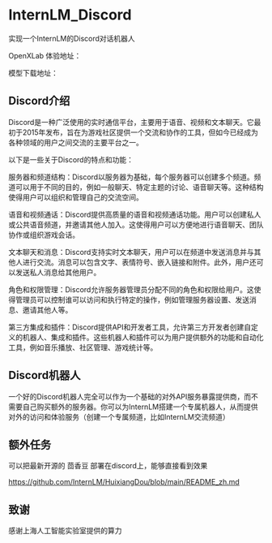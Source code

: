 # InternLM_Discord
实现一个InternLM的Discord对话机器人

OpenXLab 体验地址：

模型下载地址：

## Discord介绍
Discord是一种广泛使用的实时通信平台，主要用于语音、视频和文本聊天。它最初于2015年发布，旨在为游戏社区提供一个交流和协作的工具，但如今已经成为各种领域的用户之间交流的主要平台之一。

以下是一些关于Discord的特点和功能：

服务器和频道结构：Discord以服务器为基础，每个服务器可以创建多个频道。频道可以用于不同的目的，例如一般聊天、特定主题的讨论、语音聊天等。这种结构使得用户可以组织和管理自己的交流空间。

语音和视频通话：Discord提供高质量的语音和视频通话功能。用户可以创建私人或公共语音频道，并邀请其他人加入。这使得用户可以方便地进行语音聊天、团队协作或组织游戏会话。

文本聊天和消息：Discord支持实时文本聊天，用户可以在频道中发送消息并与其他人进行交流。消息可以包含文字、表情符号、嵌入链接和附件。此外，用户还可以发送私人消息给其他用户。

角色和权限管理：Discord允许服务器管理员分配不同的角色和权限给用户。这使得管理员可以控制谁可以访问和执行特定的操作，例如管理服务器设置、发送消息、邀请其他人等。

第三方集成和插件：Discord提供API和开发者工具，允许第三方开发者创建自定义的机器人、集成和插件。这些机器人和插件可以为用户提供额外的功能和自动化工具，例如音乐播放、社区管理、游戏统计等。

## Discord机器人
一个好的Discord机器人完全可以作为一个基础的对外API服务暴露提供商，而不需要自己购买额外的服务器。你可以为InternLM搭建一个专属机器人，从而提供对外的访问和体验服务（创建一个专属频道，比如InternLM交流频道）


## 额外任务
可以把最新开源的 茴香豆 部署在discord上，能够直接看到效果

https://github.com/InternLM/HuixiangDou/blob/main/README_zh.md


## 致谢
感谢上海人工智能实验室提供的算力